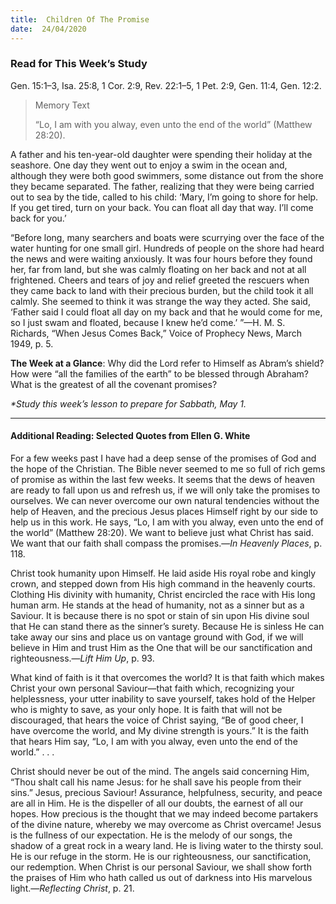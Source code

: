 ```yaml
---
title:  Children Of The Promise
date:  24/04/2020
---
```


### Read for This Week’s Study
Gen. 15:1–3, Isa. 25:8, 1 Cor. 2:9, Rev. 22:1–5, 1 Pet. 2:9, Gen. 11:4, Gen. 12:2.

> <p>Memory Text</p>
> “Lo, I am with you alway, even unto the end of the world” (Matthew 28:20).

A father and his ten-year-old daughter were spending their holiday at the seashore. One day they went out to enjoy a swim in the ocean and, although they were both good swimmers, some distance out from the shore they became separated. The father, realizing that they were being carried out to sea by the tide, called to his child: ‘Mary, I’m going to shore for help. If you get tired, turn on your back. You can float all day that way. I’ll come back for you.’

“Before long, many searchers and boats were scurrying over the face of the water hunting for one small girl. Hundreds of people on the shore had heard the news and were waiting anxiously. It was four hours before they found her, far from land, but she was calmly floating on her back and not at all frightened. Cheers and tears of joy and relief greeted the rescuers when they came back to land with their precious burden, but the child took it all calmly. She seemed to think it was strange the way they acted. She said, ‘Father said I could float all day on my back and that he would come for me, so I just swam and floated, because I knew he’d come.’ ”—H. M. S. Richards, “When Jesus Comes Back,” Voice of Prophecy News, March 1949, p. 5.

**The Week at a Glance**: Why did the Lord refer to Himself as Abram’s shield? How were “all the families of the earth” to be blessed through Abraham? What is the greatest of all the covenant promises?

_*Study this week’s lesson to prepare for Sabbath, May 1._

---

#### Additional Reading: Selected Quotes from Ellen G. White

For a few weeks past I have had a deep sense of the promises of God and the hope of the Christian. The Bible never seemed to me so full of rich gems of promise as within the last few weeks. It seems that the dews of heaven are ready to fall upon us and refresh us, if we will only take the promises to ourselves. We can never overcome our own natural tendencies without the help of Heaven, and the precious Jesus places Himself right by our side to help us in this work. He says, “Lo, I am with you alway, even unto the end of the world” (Matthew 28:20). We want to believe just what Christ has said. We want that our faith shall compass the promises.—_In Heavenly Places_, p. 118.

Christ took humanity upon Himself. He laid aside His royal robe and kingly crown, and stepped down from His high command in the heavenly courts. Clothing His divinity with humanity, Christ encircled the race with His long human arm. He stands at the head of humanity, not as a sinner but as a Saviour. It is because there is no spot or stain of sin upon His divine soul that He can stand there as the sinner’s surety. Because He is sinless He can take away our sins and place us on vantage ground with God, if we will believe in Him and trust Him as the One that will be our sanctification and righteousness.—_Lift Him Up_, p. 93.

What kind of faith is it that overcomes the world? It is that faith which makes Christ your own personal Saviour—that faith which, recognizing your helplessness, your utter inability to save yourself, takes hold of the Helper who is mighty to save, as your only hope. It is faith that will not be discouraged, that hears the voice of Christ saying, “Be of good cheer, I have overcome the world, and My divine strength is yours.” It is the faith that hears Him say, “Lo, I am with you alway, even unto the end of the world.” . . .

Christ should never be out of the mind. The angels said concerning Him, “Thou shalt call his name Jesus: for he shall save his people from their sins.” Jesus, precious Saviour! Assurance, helpfulness, security, and peace are all in Him. He is the dispeller of all our doubts, the earnest of all our hopes. How precious is the thought that we may indeed become partakers of the divine nature, whereby we may overcome as Christ overcame! Jesus is the fullness of our expectation. He is the melody of our songs, the shadow of a great rock in a weary land. He is living water to the thirsty soul. He is our refuge in the storm. He is our righteousness, our sanctification, our redemption. When Christ is our personal Saviour, we shall show forth the praises of Him who hath called us out of darkness into His marvelous light.—_Reflecting Christ_, p. 21.